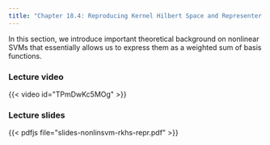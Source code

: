 ```yaml
---
title: "Chapter 18.4: Reproducing Kernel Hilbert Space and Representer Theorem"
---
```

In this section, we introduce important theoretical background on nonlinear SVMs that essentially allows us to express them as a weighted sum of basis functions. 

<!--more-->

### Lecture video

{{< video id="TPmDwKc5MOg" >}}

### Lecture slides

{{< pdfjs file="slides-nonlinsvm-rkhs-repr.pdf" >}}

